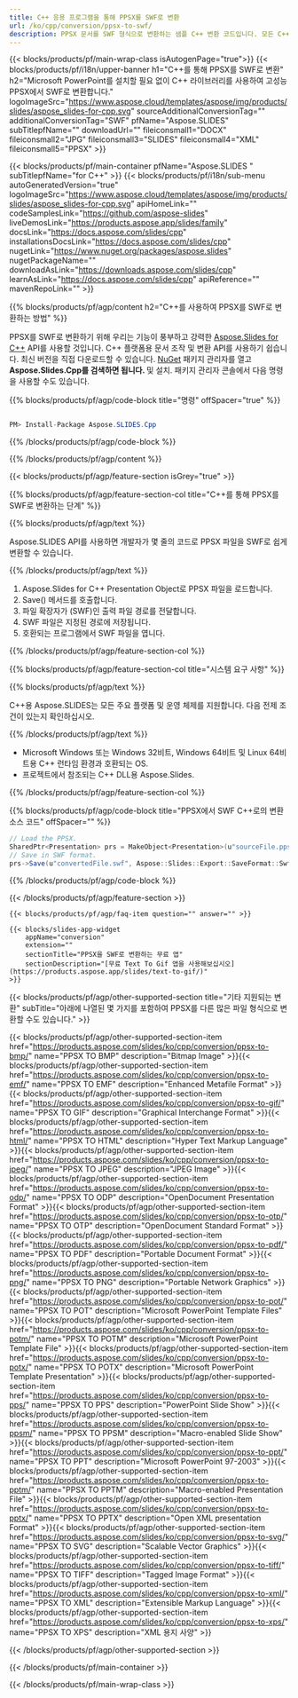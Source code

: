 ```yaml
---
title: C++ 응용 프로그램을 통해 PPSX를 SWF로 변환
url: /ko/cpp/conversion/ppsx-to-swf/ 
description: PPSX 문서를 SWF 형식으로 변환하는 샘플 C++ 변환 코드입니다. 모든 C++ 응용 프로그램 내에서 일괄 PPSX에서 SWF로 변환을 위한 예제 코드를 사용합니다.
---
```


{{< blocks/products/pf/main-wrap-class isAutogenPage="true">}}
{{< blocks/products/pf/i18n/upper-banner h1="C++를 통해 PPSX를 SWF로 변환" h2="Microsoft PowerPoint를 설치할 필요 없이 C++ 라이브러리를 사용하여 고성능 PPSX에서 SWF로 변환합니다." logoImageSrc="https://www.aspose.cloud/templates/aspose/img/products/slides/aspose_slides-for-cpp.svg" sourceAdditionalConversionTag="" additionalConversionTag="SWF" pfName="Aspose.SLIDES" subTitlepfName="" downloadUrl="" fileiconsmall1="DOCX" fileiconsmall2="JPG" fileiconsmall3="SLIDES" fileiconsmall4="XML" fileiconsmall5="PPSX" >}}

{{< blocks/products/pf/main-container pfName="Aspose.SLIDES " subTitlepfName="for C++" >}}
{{< blocks/products/pf/i18n/sub-menu autoGeneratedVersion="true" logoImageSrc="https://www.aspose.cloud/templates/aspose/img/products/slides/aspose_slides-for-cpp.svg" apiHomeLink="" codeSamplesLink="https://github.com/aspose-slides" liveDemosLink="https://products.aspose.app/slides/family" docsLink="https://docs.aspose.com/slides/cpp" installationsDocsLink="https://docs.aspose.com/slides/cpp" nugetLink="https://www.nuget.org/packages/aspose.slides" nugetPackageName="" downloadAsLink="https://downloads.aspose.com/slides/cpp" learnAsLink="https://docs.aspose.com/slides/cpp" apiReference="" mavenRepoLink="" >}}

{{% blocks/products/pf/agp/content h2="C++를 사용하여 PPSX를 SWF로 변환하는 방법" %}}

PPSX를 SWF로 변환하기 위해 우리는 기능이 풍부하고 강력한 <a href="https://products.aspose.com/slides/ko/cpp">Aspose.Slides for C++</a> API를 사용할 것입니다. C++ 플랫폼용 문서 조작 및 변환 API를 사용하기 쉽습니다. 최신 버전을 직접 다운로드할 수 있습니다. <a href="https://www.nuget.org/packages/aspose.slides">NuGet</a> 패키지 관리자를 열고 <b>Aspose.Slides.Cpp를 검색하면 됩니다. </b> 및 설치. 패키지 관리자 콘솔에서 다음 명령을 사용할 수도 있습니다.

{{% blocks/products/pf/agp/code-block title="명령" offSpacer="true" %}}

```cs

PM> Install-Package Aspose.SLIDES.Cpp

```

{{% /blocks/products/pf/agp/code-block %}}

{{% /blocks/products/pf/agp/content %}}

{{< blocks/products/pf/agp/feature-section isGrey="true" >}}

{{% blocks/products/pf/agp/feature-section-col title="C++를 통해 PPSX를 SWF로 변환하는 단계" %}}

{{% blocks/products/pf/agp/text %}}

 Aspose.SLIDES API를 사용하면 개발자가 몇 줄의 코드로 PPSX 파일을 SWF로 쉽게 변환할 수 있습니다.

{{% /blocks/products/pf/agp/text %}}

1. Aspose.Slides for C++ Presentation Object로 PPSX 파일을 로드합니다.
1. Save() 메서드를 호출합니다.
1. 파일 확장자가 (SWF)인 출력 파일 경로를 전달합니다.
1. SWF 파일은 지정된 경로에 저장됩니다.
1. 호환되는 프로그램에서 SWF 파일을 엽니다.



{{% /blocks/products/pf/agp/feature-section-col %}}

{{% blocks/products/pf/agp/feature-section-col title="시스템 요구 사항" %}}

{{% blocks/products/pf/agp/text %}}

 C++용 Aspose.SLIDES는 모든 주요 플랫폼 및 운영 체제를 지원합니다. 다음 전제 조건이 있는지 확인하십시오.

{{% /blocks/products/pf/agp/text %}}

- Microsoft Windows 또는 Windows 32비트, Windows 64비트 및 Linux 64비트용 C++ 런타임 환경과 호환되는 OS.
- 프로젝트에서 참조되는 C++ DLL용 Aspose.Slides.

{{% /blocks/products/pf/agp/feature-section-col %}}

{{% blocks/products/pf/agp/code-block title="PPSX에서 SWF C++로의 변환 소스 코드" offSpacer="" %}}

```cs
// Load the PPSX.
SharedPtr<Presentation> prs = MakeObject<Presentation>(u"sourceFile.ppsx");
// Save in SWF format.
prs->Save(u"convertedFile.swf", Aspose::Slides::Export::SaveFormat::Swf);

```

{{% /blocks/products/pf/agp/code-block %}}

{{< /blocks/products/pf/agp/feature-section >}}

    {{< blocks/products/pf/agp/faq-item question="" answer="" >}}
 

<!-- aboutfile Starts -->

<!-- aboutfile Ends -->

    {{< blocks/slides-app-widget 
        appName="conversion"
        extension=""
        sectionTitle="PPSX을 SWF로 변환하는 무료 앱" 
        sectionDescription="[무료 Text To Gif 앱을 사용해보십시오](https://products.aspose.app/slides/text-to-gif/)" 
    >}}
    
{{< blocks/products/pf/agp/other-supported-section title="기타 지원되는 변환" subTitle="아래에 나열된 몇 가지를 포함하여 PPSX를 다른 많은 파일 형식으로 변환할 수도 있습니다." >}}

{{< blocks/products/pf/agp/other-supported-section-item href="https://products.aspose.com/slides/ko/cpp/conversion/ppsx-to-bmp/" name="PPSX TO BMP" description="Bitmap Image" >}}{{< blocks/products/pf/agp/other-supported-section-item href="https://products.aspose.com/slides/ko/cpp/conversion/ppsx-to-emf/" name="PPSX TO EMF" description="Enhanced Metafile Format" >}}{{< blocks/products/pf/agp/other-supported-section-item href="https://products.aspose.com/slides/ko/cpp/conversion/ppsx-to-gif/" name="PPSX TO GIF" description="Graphical Interchange Format" >}}{{< blocks/products/pf/agp/other-supported-section-item href="https://products.aspose.com/slides/ko/cpp/conversion/ppsx-to-html/" name="PPSX TO HTML" description="Hyper Text Markup Language" >}}{{< blocks/products/pf/agp/other-supported-section-item href="https://products.aspose.com/slides/ko/cpp/conversion/ppsx-to-jpeg/" name="PPSX TO JPEG" description="JPEG Image" >}}{{< blocks/products/pf/agp/other-supported-section-item href="https://products.aspose.com/slides/ko/cpp/conversion/ppsx-to-odp/" name="PPSX TO ODP" description="OpenDocument Presentation Format" >}}{{< blocks/products/pf/agp/other-supported-section-item href="https://products.aspose.com/slides/ko/cpp/conversion/ppsx-to-otp/" name="PPSX TO OTP" description="OpenDocument Standard Format" >}}{{< blocks/products/pf/agp/other-supported-section-item href="https://products.aspose.com/slides/ko/cpp/conversion/ppsx-to-pdf/" name="PPSX TO PDF" description="Portable Document Format" >}}{{< blocks/products/pf/agp/other-supported-section-item href="https://products.aspose.com/slides/ko/cpp/conversion/ppsx-to-png/" name="PPSX TO PNG" description="Portable Network Graphics" >}}{{< blocks/products/pf/agp/other-supported-section-item href="https://products.aspose.com/slides/ko/cpp/conversion/ppsx-to-pot/" name="PPSX TO POT" description="Microsoft PowerPoint Template Files" >}}{{< blocks/products/pf/agp/other-supported-section-item href="https://products.aspose.com/slides/ko/cpp/conversion/ppsx-to-potm/" name="PPSX TO POTM" description="Microsoft PowerPoint Template File" >}}{{< blocks/products/pf/agp/other-supported-section-item href="https://products.aspose.com/slides/ko/cpp/conversion/ppsx-to-potx/" name="PPSX TO POTX" description="Microsoft PowerPoint Template Presentation" >}}{{< blocks/products/pf/agp/other-supported-section-item href="https://products.aspose.com/slides/ko/cpp/conversion/ppsx-to-pps/" name="PPSX TO PPS" description="PowerPoint Slide Show" >}}{{< blocks/products/pf/agp/other-supported-section-item href="https://products.aspose.com/slides/ko/cpp/conversion/ppsx-to-ppsm/" name="PPSX TO PPSM" description="Macro-enabled Slide Show" >}}{{< blocks/products/pf/agp/other-supported-section-item href="https://products.aspose.com/slides/ko/cpp/conversion/ppsx-to-ppt/" name="PPSX TO PPT" description="Microsoft PowerPoint 97-2003" >}}{{< blocks/products/pf/agp/other-supported-section-item href="https://products.aspose.com/slides/ko/cpp/conversion/ppsx-to-pptm/" name="PPSX TO PPTM" description="Macro-enabled Presentation File" >}}{{< blocks/products/pf/agp/other-supported-section-item href="https://products.aspose.com/slides/ko/cpp/conversion/ppsx-to-pptx/" name="PPSX TO PPTX" description="Open XML presentation Format" >}}{{< blocks/products/pf/agp/other-supported-section-item href="https://products.aspose.com/slides/ko/cpp/conversion/ppsx-to-svg/" name="PPSX TO SVG" description="Scalable Vector Graphics" >}}{{< blocks/products/pf/agp/other-supported-section-item href="https://products.aspose.com/slides/ko/cpp/conversion/ppsx-to-tiff/" name="PPSX TO TIFF" description="Tagged Image Format" >}}{{< blocks/products/pf/agp/other-supported-section-item href="https://products.aspose.com/slides/ko/cpp/conversion/ppsx-to-xml/" name="PPSX TO XML" description="Extensible Markup Language" >}}{{< blocks/products/pf/agp/other-supported-section-item href="https://products.aspose.com/slides/ko/cpp/conversion/ppsx-to-xps/" name="PPSX TO XPS" description="XML 용지 사양" >}}

{{< /blocks/products/pf/agp/other-supported-section >}}

{{< /blocks/products/pf/main-container >}}
    
{{< /blocks/products/pf/main-wrap-class >}}